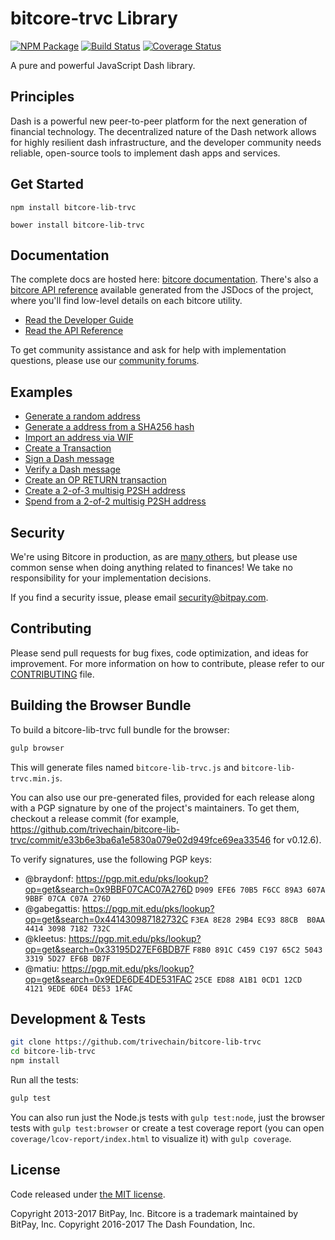 bitcore-trvc Library
=======

[![NPM Package](https://img.shields.io/npm/v/bitcore-lib-trvc.svg?style=flat-square)](https://www.npmjs.org/package/bitcore-lib-trvc)
[![Build Status](https://img.shields.io/travis/trivechain/bitcore-lib-trvc.svg?branch=master&style=flat-square)](https://travis-ci.org/trivechain/bitcore-lib-trvc)
[![Coverage Status](https://img.shields.io/coveralls/trivechain/bitcore-lib-trvc.svg?style=flat-square)](https://coveralls.io/github/trivechain/bitcore-lib-trvc?branch=master)

A pure and powerful JavaScript Dash library.

## Principles

Dash is a powerful new peer-to-peer platform for the next generation of financial technology. The decentralized nature of the Dash network allows for highly resilient dash infrastructure, and the developer community needs reliable, open-source tools to implement dash apps and services.

## Get Started

```
npm install bitcore-lib-trvc
```

```
bower install bitcore-lib-trvc
```

## Documentation

The complete docs are hosted here: [bitcore documentation](http://bitcore.io/guide/). There's also a [bitcore API reference](http://bitcore.io/api/) available generated from the JSDocs of the project, where you'll find low-level details on each bitcore utility.

- [Read the Developer Guide](http://bitcore.io/guide/)
- [Read the API Reference](http://bitcore.io/api/)

To get community assistance and ask for help with implementation questions, please use our [community forums](https://forum.bitcore.io/).

## Examples

* [Generate a random address](https://github.com/trivechain/bitcore-lib-trvc/blob/master/docs/examples.md#generate-a-random-address)
* [Generate a address from a SHA256 hash](https://github.com/trivechain/bitcore-lib-trvc/blob/master/docs/examples.md#generate-a-address-from-a-sha256-hash)
* [Import an address via WIF](https://github.com/trivechain/bitcore-lib-trvc/blob/master/docs/examples.md#import-an-address-via-wif)
* [Create a Transaction](https://github.com/trivechain/bitcore-lib-trvc/blob/master/docs/examples.md#create-a-transaction)
* [Sign a Dash message](https://github.com/trivechain/bitcore-lib-trvc/blob/master/docs/examples.md#sign-a-bitcoin-message)
* [Verify a Dash message](https://github.com/trivechain/bitcore-lib-trvc/blob/master/docs/examples.md#verify-a-bitcoin-message)
* [Create an OP RETURN transaction](https://github.com/trivechain/bitcore-lib-trvc/blob/master/docs/examples.md#create-an-op-return-transaction)
* [Create a 2-of-3 multisig P2SH address](https://github.com/trivechain/bitcore-lib-trvc/blob/master/docs/examples.md#create-a-2-of-3-multisig-p2sh-address)
* [Spend from a 2-of-2 multisig P2SH address](https://github.com/trivechain/bitcore-lib-trvc/blob/master/docs/examples.md#spend-from-a-2-of-2-multisig-p2sh-address)


## Security

We're using Bitcore in production, as are [many others](http://bitcore.io#projects), but please use common sense when doing anything related to finances! We take no responsibility for your implementation decisions.

If you find a security issue, please email security@bitpay.com.

## Contributing

Please send pull requests for bug fixes, code optimization, and ideas for improvement. For more information on how to contribute, please refer to our [CONTRIBUTING](https://github.com/trivechain/bitcore-lib-trvc/blob/master/CONTRIBUTING.md) file.

## Building the Browser Bundle

To build a bitcore-lib-trvc full bundle for the browser:

```sh
gulp browser
```

This will generate files named `bitcore-lib-trvc.js` and `bitcore-lib-trvc.min.js`.

You can also use our pre-generated files, provided for each release along with a PGP signature by one of the project's maintainers. To get them, checkout a release commit (for example, https://github.com/trivechain/bitcore-lib-trvc/commit/e33b6e3ba6a1e5830a079e02d949fce69ea33546 for v0.12.6).

To verify signatures, use the following PGP keys:
- @braydonf: https://pgp.mit.edu/pks/lookup?op=get&search=0x9BBF07CAC07A276D `D909 EFE6 70B5 F6CC 89A3 607A 9BBF 07CA C07A 276D`
- @gabegattis: https://pgp.mit.edu/pks/lookup?op=get&search=0x441430987182732C `F3EA 8E28 29B4 EC93 88CB  B0AA 4414 3098 7182 732C`
- @kleetus: https://pgp.mit.edu/pks/lookup?op=get&search=0x33195D27EF6BDB7F `F8B0 891C C459 C197 65C2 5043 3319 5D27 EF6B DB7F`
- @matiu: https://pgp.mit.edu/pks/lookup?op=get&search=0x9EDE6DE4DE531FAC `25CE ED88 A1B1 0CD1 12CD  4121 9EDE 6DE4 DE53 1FAC`


## Development & Tests

```sh
git clone https://github.com/trivechain/bitcore-lib-trvc
cd bitcore-lib-trvc
npm install
```

Run all the tests:

```sh
gulp test
```

You can also run just the Node.js tests with `gulp test:node`, just the browser tests with `gulp test:browser`
or create a test coverage report (you can open `coverage/lcov-report/index.html` to visualize it) with `gulp coverage`.

## License

Code released under [the MIT license](https://github.com/trivechain/bitcore-lib-trvc/blob/master/LICENSE).

Copyright 2013-2017 BitPay, Inc. Bitcore is a trademark maintained by BitPay, Inc.
Copyright 2016-2017 The Dash Foundation, Inc.

